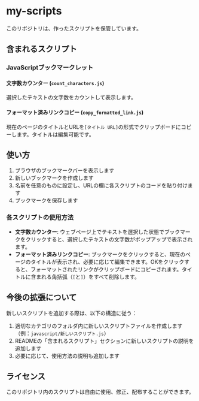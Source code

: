 # my-scripts

このリポジトリは、作ったスクリプトを保管しています。

## 含まれるスクリプト

### JavaScriptブックマークレット

#### 文字数カウンター (`count_characters.js`)
選択したテキストの文字数をカウントして表示します。

#### フォーマット済みリンクコピー (`copy_formatted_link.js`)
現在のページのタイトルとURLを`[タイトル URL]`の形式でクリップボードにコピーします。タイトルは編集可能です。

## 使い方

1. ブラウザのブックマークバーを表示します
2. 新しいブックマークを作成します
3. 名前を任意のものに設定し、URLの欄に各スクリプトのコードを貼り付けます
4. ブックマークを保存します

### 各スクリプトの使用方法

- **文字数カウンター**: ウェブページ上でテキストを選択した状態でブックマークをクリックすると、選択したテキストの文字数がポップアップで表示されます。
- **フォーマット済みリンクコピー**: ブックマークをクリックすると、現在のページのタイトルが表示され、必要に応じて編集できます。OKをクリックすると、フォーマットされたリンクがクリップボードにコピーされます。タイトルに含まれる角括弧（`[`と`]`）をすべて削除します。

## 今後の拡張について

新しいスクリプトを追加する際は、以下の構造に従う：

1. 適切なカテゴリのフォルダ内に新しいスクリプトファイルを作成します（例：`javascript/新しいスクリプト.js`）
2. READMEの「含まれるスクリプト」セクションに新しいスクリプトの説明を追加します
3. 必要に応じて、使用方法の説明も追加します

## ライセンス

このリポジトリ内のスクリプトは自由に使用、修正、配布することができます。
